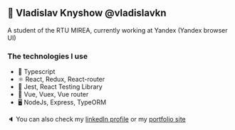 ## :rocket: Vladislav Knyshow  @vladislavkn

A student of the RTU MIREA, currently working at Yandex (Yandex browser UI)

### The technologies I use
- :blue_book: Typescript
- :atom_symbol: React, Redux, React-router
- :test_tube: Jest, React Testing Library
- :green_book: Vue, Vuex, Vue router
- :desktop_computer: NodeJs, Express, TypeORM

:speaker: You can also check my [linkedIn profile](https://www.linkedin.com/in/vladislav-knyshov/) or my [portfolio site](https://vladislavkn.vercel.app/)
